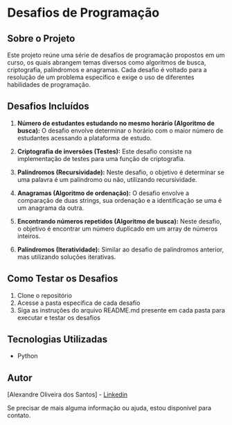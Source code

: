 # Desafios de Programação

## Sobre o Projeto

Este projeto reúne uma série de desafios de programação propostos em um curso, os quais abrangem temas diversos como algoritmos de busca, criptografia, palíndromos e anagramas. Cada desafio é voltado para a resolução de um problema específico e exige o uso de diferentes habilidades de programação.

## Desafios Incluídos

1. **Número de estudantes estudando no mesmo horário (Algoritmo de busca):** O desafio envolve determinar o horário com o maior número de estudantes acessando a plataforma de estudo.

2. **Criptografia de inversões (Testes):** Este desafio consiste na implementação de testes para uma função de criptografia.

3. **Palíndromos (Recursividade):** Neste desafio, o objetivo é determinar se uma palavra é um palíndromo ou não, utilizando recursividade.

4. **Anagramas (Algoritmo de ordenação):** O desafio envolve a comparação de duas strings, sua ordenação e a identificação se uma é um anagrama da outra.

5. **Encontrando números repetidos (Algoritmo de busca):** Neste desafio, o objetivo é encontrar um número duplicado em um array de números inteiros.

6. **Palíndromos (Iteratividade):** Similar ao desafio de palíndromos anterior, mas utilizando soluções iterativas.

## Como Testar os Desafios

1. Clone o repositório
2. Acesse a pasta específica de cada desafio
3. Siga as instruções do arquivo README.md presente em cada pasta para executar e testar os desafios

## Tecnologias Utilizadas

- Python

## Autor

[Alexandre Oliveira dos Santos] - <a href='https://www.linkedin.com/in/oliveira-xand/'>Linkedin</a>

Se precisar de mais alguma informação ou ajuda, estou disponível para contato.
